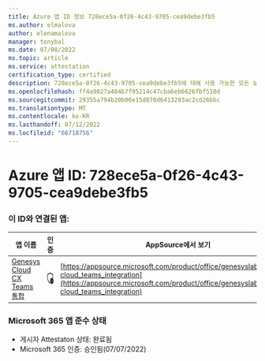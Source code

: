 ```yaml
---
title: Azure 앱 ID 정보 728ece5a-0f26-4c43-9705-cea9debe3fb5
ms.author: elmalova
author: elenamalova
manager: tonybal
ms.date: 07/08/2022
ms.topic: article
ms.service: attestation
certification_type: certified
description: 728ece5a-0f26-4c43-9705-cea9debe3fb5에 대해 사용 가능한 모든 보안 및 규정 준수 정보입니다.
ms.openlocfilehash: ff4a9027a484b7f95214c47cba6eb6626fbf510d
ms.sourcegitcommit: 29355a794b20b06e15d070d6413293ac2cd26bbc
ms.translationtype: MT
ms.contentlocale: ko-KR
ms.lasthandoff: 07/12/2022
ms.locfileid: "66718756"
---
```

# <a name="azure-app-id-728ece5a-0f26-4c43-9705-cea9debe3fb5"></a>Azure 앱 ID: 728ece5a-0f26-4c43-9705-cea9debe3fb5


### <a name="apps-associated-with-this-id"></a>이 ID와 연결된 앱:
| **앱 이름** | **인증** | **AppSource에서 보기** |
|--------------|---------------|-----------------------|
| [Genesys Cloud CX Teams 통합](../forward/genesyslabs.genesys-cloud_teams_integration.md) | <img alt="Certified application badge" src="../media/certified-badge.png" height="25" width="25" /> | [https://appsource.microsoft.com/product/office/genesyslabs.genesys-cloud_teams_integration](https://appsource.microsoft.com/product/office/genesyslabs.genesys-cloud_teams_integration) |

### <a name="microsoft-365-app-compliance-status"></a>Microsoft 365 앱 준수 상태
- 게시자 Attestaton 상태: 완료됨
- Microsoft 365 인증: 승인됨(07/07/2022)
